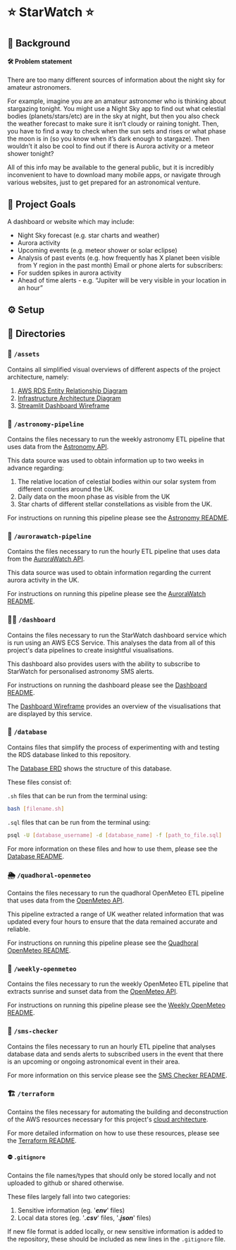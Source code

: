 # ⭐ StarWatch ⭐

## 📝 Background
#### 🛠️ Problem statement
There are too many different sources of information about the night sky for amateur astronomers.

For example, imagine you are an amateur astronomer who is thinking about stargazing tonight. You might use a Night Sky app to find out what celestial bodies (planets/stars/etc) are in the sky at night, but then you also check the weather forecast to make sure it isn’t cloudy or raining tonight. Then, you have to find a way to check when the sun sets and rises or what phase the moon is in (so you know when it’s dark enough to stargaze). Then wouldn’t it also be cool to find out if there is Aurora activity or a meteor shower tonight?

All of this info may be available to the general public, but it is incredibly inconvenient to have to download many mobile apps, or navigate through various websites, just to get prepared for an astronomical venture.

## 🎯 Project Goals
A dashboard or website which may include:
- Night Sky forecast (e.g. star charts and weather)
- Aurora activity
- Upcoming events (e.g. meteor shower or solar eclipse)
- Analysis of past events (e.g. how frequently has X planet been visible from Y region in the past month)
Email or phone alerts for subscribers:
- For sudden spikes in aurora activity
- Ahead of time alerts - e.g. “Jupiter will be very visible in your location in an hour”

## ⚙️ Setup

## 📂 Directories

### 🧰 `/assets`
Contains all simplified visual overviews of different aspects of the project architecture, namely:

1. [AWS RDS Entity Relationship Diagram](/assets/ERD_starwatch.png)
2. [Infrastructure Architecture Diagram](/assets/starwatch_architecture_diagram.png)
3. [Streamlit Dashboard Wireframe](/assets/starwatch_dashboard_wireframe.png)

### 🔭 `/astronomy-pipeline`
Contains the files necessary to run the weekly astronomy ETL pipeline that uses data from the [Astronomy API](https://astronomyapi.com/).

This data source was used to obtain information up to two weeks in advance regarding:  
1. The relative location of celestial bodies within our solar system from different counties around the UK.
2. Daily data on the moon phase as visible from the UK
3. Star charts of different stellar constellations as visible from the UK.

For instructions on running this pipeline please see the [Astronomy README](/astronomy-pipeline/README.md).

### 🌌 `/aurorawatch-pipeline`
Contains the files necessary to run the hourly ETL pipeline that uses data from the [AuroraWatch API](https://aurorawatch.lancs.ac.uk/).

This data source was used to obtain information regarding the current aurora activity in the UK.

For instructions on running this pipeline please see the [AuroraWatch README](/aurorawatch-pipeline/README.md).

### 🧑‍💻 `/dashboard`
Contains the files necessary to run the StarWatch dashboard service which is run using an AWS ECS Service. This analyses the data from all of this project's data pipelines to create insightful visualisations.

This dashboard also provides users with the ability to subscribe to StarWatch for personalised astronomy SMS alerts.

For instructions on running the dashboard please see the [Dashboard README](/dashboard/README.md).

The [Dashboard Wireframe](/assets/starwatch_dashboard_wireframe.png) provides an overview of the visualisations that are displayed by this service.

### 💾 `/database`
Contains files that simplify the process of experimenting with and testing the RDS database linked to this repository.

The [Database ERD](/assets/ERD_starwatch.png) shows the structure of this database.

These files consist of:

`.sh` files that can be run from the terminal using:
```bash
bash [filename.sh]
```

`.sql` files that can be run from the terminal using:
```bash
psql -U [database_username] -d [database_name] -f [path_to_file.sql]
```

For more information on these files and how to use them, please see the [Database README](/database/README.md).

### 🌦️ `/quadhoral-openmeteo`
Contains the files necessary to run the quadhoral OpenMeteo ETL pipeline that uses data from the [OpenMeteo API](https://open-meteo.com/).

This pipeline extracted a range of UK weather related information that was updated every four hours to ensure that the data remained accurate and reliable.

For instructions on running this pipeline please see the [Quadhoral OpenMeteo README](/quadhoral-openmeteo/README.md).

### 🌅 `/weekly-openmeteo`
Contains the files necessary to run the weekly OpenMeteo ETL pipeline that extracts sunrise and sunset data from the [OpenMeteo API](https://open-meteo.com/).

For instructions on running this pipeline please see the [Weekly OpenMeteo README](/weekly-openmeteo/README.md).

### 📲 `/sms-checker`
Contains the files necessary to run an hourly ETL pipeline that analyses database data and sends alerts to subscribed users in the event that there is an upcoming or ongoing astronomical event in their area.

For more information on this service please see the [SMS Checker README](/sms-checker/README.md).

### 🏗️ `/terraform`
Contains the files necessary for automating the building and deconstruction of the AWS resources necessary for this project's [cloud architecture](/assets/starwatch_architecture_diagram.png).

For more detailed information on how to use these resources, please see the [Terraform README](/terraform/README.md).

#### ⛔️ `.gitignore`
Contains the file names/types that should only be stored locally and not uploaded to github or shared otherwise.

These files largely fall into two categories:

1. Sensitive information (eg. '_**env**_' files)
2. Local data stores (eg. '_**.csv**_' files, '_**.json**_' files)

If new file format is added locally, or new sensitive information is added to the repository, these should be included as new lines in the `.gitignore` file.
